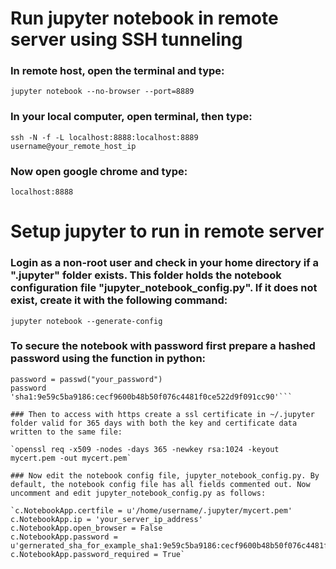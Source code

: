 # Run jupyter notebook in remote server using SSH tunneling


### In remote host, open the terminal and type:

 `jupyter notebook --no-browser --port=8889`
  
### In your local computer, open terminal, then type:
  
  `ssh -N -f -L localhost:8888:localhost:8889 username@your_remote_host_ip`
  
### Now open google chrome and type:
  
  `localhost:8888`

# Setup jupyter to run in remote server

### Login as a non-root user and check in your home directory if a ".jupyter" folder exists. This folder holds the notebook configuration file "jupyter_notebook_config.py". If it does not exist, create it with the following command:
	
 `jupyter notebook --generate-config`

### To secure the notebook with password first prepare a hashed password using the function in python:
	
 ```from IPython.lib import passwd
 password = passwd("your_password")
 password
 'sha1:9e59c5ba9186:cecf9600b48b50f076c4481f0ce522d9f091cc90'```

### Then to access with https create a ssl certificate in ~/.jupyter folder valid for 365 days with both the key and certificate data written to the same file:

 `openssl req -x509 -nodes -days 365 -newkey rsa:1024 -keyout mycert.pem -out mycert.pem`

 ### Now edit the notebook config file, jupyter_notebook_config.py. By default, the notebook config file has all fields commented out. Now uncomment and edit jupyter_notebook_config.py as follows:

 `c.NotebookApp.certfile = u'/home/username/.jupyter/mycert.pem'
 c.NotebookApp.ip = 'your_server_ip_address'
 c.NotebookApp.open_browser = False
 c.NotebookApp.password = u'gernerated_sha_for_example_sha1:9e59c5ba9186:cecf9600b48b50f076c4481f0ce522d9f091cc90'
 c.NotebookApp.password_required = True`
